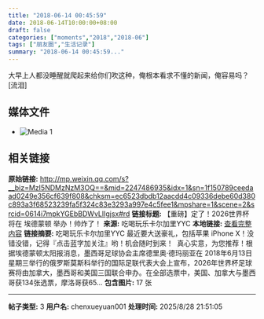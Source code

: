 ```yaml
---
title: "2018-06-14 00:45:59"
date: 2018-06-14T10:00:00+08:00
draft: false
categories: ["moments","2018","2018-06"]
tags: ["朋友圈","生活记录"]
summary: "2018-06-14 00:45:59..."
---
```


大早上人都没睡醒就爬起来给你们吹这种，俺根本看求不懂的新闻，俺容易吗？[流泪]

## 媒体文件

- ![Media 1](/Moments/photos/2018-06-14/201806140045590.jpg)

## 相关链接

**原始链接:** http://mp.weixin.qq.com/s?__biz=MzI5NDMzNzM3OQ==&mid=2247486935&idx=1&sn=1f150789ceedaad0249e356cf639f808&chksm=ec6523dbdb12aacdd4c09336debe60d380c893a3f68523239fa5f324c83e3293a997e4c5fee1&mpshare=1&scene=2&srcid=0614i7mpkYGEbBDWvLlIgjsx#rd
**链接标题:** 【重磅】定了！2026世界杯将在 埃德蒙顿 举办！帅炸了！
**来源:** 吃喝玩乐卡尔加里YYC
**本地链接:** [查看完整内容](/link_content/2018/06/2018-06-14/link_content/)
**链接摘要:** 吃喝玩乐卡尔加里YYC 最近要大送豪礼，包括苹果 iPhone X！没错没错，记得『点击蓝字加关注』哟！机会随时到来！  真心实意，为您推荐！根据埃德蒙顿太阳报消息，墨西哥足球协会主席德里奥·德玛丽亚在 2018年6月13日星期三举行的俄罗斯莫斯科举行的国际足联代表大会上宣布，2026年世界杯足球赛将由加拿大，墨西哥和美国三国联合申办。在全部选票中，美国、加拿大与墨西哥获134张选票，摩洛哥获65...
**包含图片:** 17 张

---

**帖子类型:** 3
**用户名:** chenxueyuan001
**处理时间:** 2025/8/28 21:51:05